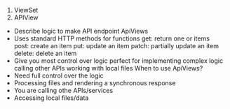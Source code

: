 1.  ViewSet
2. APIView
- Describe logic to make API endpoint
ApiViews
- Uses standard HTTP methods for functions
  get: return one or items
  post: create an item
  put: update an item
  patch: partially update an item
  delete: delete an item
- Give you most control over logic
  perfect for implementing complex logic
  calling other APIs
  working with local files
When to use ApiViews?
- Need full control over the logic
- Processing files and rendering a synchronous response
- You are calling othe APIs/services
- Accessing local files/data
  
